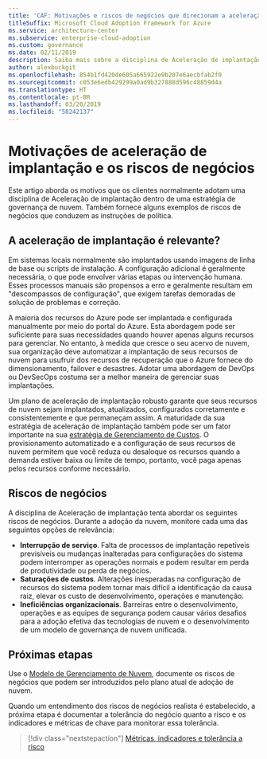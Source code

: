 ```yaml
---
title: 'CAF: Motivações e riscos de negócios que direcionam a aceleração da implantação'
titleSuffix: Microsoft Cloud Adoption Framework for Azure
ms.service: architecture-center
ms.subservice: enterprise-cloud-adoption
ms.custom: governance
ms.date: 02/11/2019
description: Saiba mais sobre a disciplina de Aceleração de implantação como parte de uma estratégia de governança de nuvem.
author: alexbuckgit
ms.openlocfilehash: 854b1fd420de605a665922e9b207e6aecbfab2f0
ms.sourcegitcommit: c053e6edb429299a0ad9b327888d596c48859d4a
ms.translationtype: HT
ms.contentlocale: pt-BR
ms.lasthandoff: 03/20/2019
ms.locfileid: "58242137"
---
```

# <a name="deployment-acceleration-motivations-and-business-risks"></a>Motivações de aceleração de implantação e os riscos de negócios

Este artigo aborda os motivos que os clientes normalmente adotam uma disciplina de Aceleração de implantação dentro de uma estratégia de governança de nuvem. Também fornece alguns exemplos de riscos de negócios que conduzem as instruções de política.

<!-- markdownlint-disable MD026 -->

## <a name="is-deployment-acceleration-relevant"></a>A aceleração de implantação é relevante?

Em sistemas locais normalmente são implantados usando imagens de linha de base ou scripts de instalação. A configuração adicional é geralmente necessária, o que pode envolver várias etapas ou intervenção humana. Esses processos manuais são propensos a erro e geralmente resultam em "descompassos de configuração", que exigem tarefas demoradas de solução de problemas e correção.

A maioria dos recursos do Azure pode ser implantada e configurada manualmente por meio do portal do Azure. Esta abordagem pode ser suficiente para suas necessidades quando houver apenas alguns recursos para gerenciar. No entanto, à medida que cresce o seu acervo de nuvem, sua organização deve automatizar a implantação de seus recursos de nuvem para usufruir dos recursos de recuperação que o Azure fornece do dimensionamento, failover e desastres. Adotar uma abordagem de DevOps ou DevSecOps costuma ser a melhor maneira de gerenciar suas implantações.

Um plano de aceleração de implantação robusto garante que seus recursos de nuvem sejam implantados, atualizados, configurados corretamente e consistentemente e que permaneçam assim. A maturidade da sua estratégia de aceleração de implantação também pode ser um fator importante na sua [estratégia de Gerenciamento de Custos](../cost-management/overview.md). O provisionamento automatizado e a configuração de seus recursos de nuvem permitem que você reduza ou desaloque os recursos quando a demanda estiver baixa ou limite de tempo, portanto, você paga apenas pelos recursos conforme necessário.

## <a name="business-risk"></a>Riscos de negócios

A disciplina de Aceleração de implantação tenta abordar os seguintes riscos de negócios. Durante a adoção da nuvem, monitore cada uma das seguintes opções de relevância:

- **Interrupção de serviço**. Falta de processos de implantação repetíveis previsíveis ou mudanças inalteradas para configurações do sistema podem interromper as operações normais e podem resultar em perda de produtividade ou perda de negócios.
- **Saturações de custos**. Alterações inesperadas na configuração de recursos do sistema podem tornar mais difícil a identificação da causa raiz, elevar os custo de desenvolvimento, operações e manutenção.
- **Ineficiências organizacionais**. Barreiras entre o desenvolvimento, operações e as equipes de segurança podem causar vários desafios para a adoção efetiva das tecnologias de nuvem e o desenvolvimento de um modelo de governança de nuvem unificada.

## <a name="next-steps"></a>Próximas etapas

Use o [Modelo de Gerenciamento de Nuvem](./template.md), documente os riscos de negócios que podem ser introduzidos pelo plano atual de adoção de nuvem.

Quando um entendimento dos riscos de negócios realista é estabelecido, a próxima etapa é documentar a tolerância do negócio quanto a risco e os indicadores e métricas de chave para monitorar essa tolerância.

> [!div class="nextstepaction"]
> [Métricas, indicadores e tolerância a risco](./metrics-tolerance.md)
